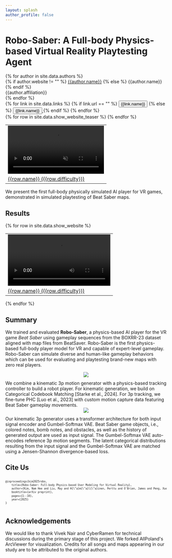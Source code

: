 ```yaml
---
layout: splash
author_profile: false
---
```


# Robo-Saber: A Full-body Physics-based Virtual Reality Playtesting Agent

<!-- <img src="/assets/images/website-title.svg" /> -->

<link rel="stylesheet" href="https://cdnjs.cloudflare.com/ajax/libs/OwlCarousel2/2.3.4/assets/owl.carousel.min.css">
<link rel="stylesheet" href="https://cdnjs.cloudflare.com/ajax/libs/OwlCarousel2/2.3.4/assets/owl.theme.default.min.css">
<style>
div {
    /* border: 1px solid black; */
}

div.author {
display: flex;
flex-wrap: wrap;
align-items: center;
}

div.affiliation {
padding-left: 10px;
font-size: 0.8rem;
vertical-align: middle;
}

/_ @media (min-width:320px) {
div.name {
text-transform: uppercase;
width: 100%;
}
} _/

@media (min-width:600px) {
div.name {
text-transform: uppercase;
/_ margin-right: auto; _/
}
}

span.affiliation {
size: 1px;
}
p.author {
margin: 5px 0
}

div.teaser {
overflow: hidden;
align: center;
text-align: center;
padding-bottom: 10px;
padding-top: 10px;
}

img.teaser {
overflow: hidden;
object-fit: cover;
width:40%;
min-width: 300px;
/_ min-height: 200px; _/
margin-top:-50px;
margin-bottom: -50px;
/_ margin-left: auto;
margin-right: auto; _/
}

a {
text-decoration: none;
}

ul.authors.links li {
margin-top: 0.8rem;
padding: 0 0.1rem;
}

/_ Style buttons _/
.btn {
background-color: rgb(70, 139, 250);; /_ Blue background _/
border: none; /_ Remove borders _/
color: white; /_ White text _/
padding: 8px 12px; /_ Some padding _/
font-size: 14px; /_ Set a font size _/
cursor: pointer; /_ Mouse pointer on hover _/
border-radius: 18px;
}

/_ Darker background on mouse-over _/
.btn:hover {
background-color: rgb(70, 139, 250);;
/_ Blue background _/
}

div.links {
display: flex;
flex-wrap: wrap;
align-items: center;
text-align: center;
justify-content:center;
}

div.youtube {
width: 80%;
min-width: 320px;
margin: auto;
display: flex;
flex-wrap: wrap;
align-items: center;
text-align: center;
justify-content:center;
}

div.teaser {
width: 100%;
min-width: 320px;
margin: auto;
display: flex;
flex-wrap: wrap;
align-items: center;
text-align: center;
justify-content:center;
}

table.results {
align-items: center;
text-align: center;
}

table.teaser {
align-items: center;
text-align: center;
}

</style>

<script src="https://code.jquery.com/jquery-3.7.1.min.js" integrity="sha256-/JqT3SQfawRcv/BIHPThkBvs0OEvtFFmqPF/lYI/Cxo=" crossorigin="anonymous"></script>
<script src="https://cdnjs.cloudflare.com/ajax/libs/OwlCarousel2/2.3.4/owl.carousel.min.js"></script>

<script>
$('.owl-carousel').owlCarousel({
    loop:true,
    margin:10,
    nav:true,
    responsive:{
        0:{
            items:1
        },
        600:{
            items:3
        },
        1000:{
            items:5
        }
    }
})
</script>

<div class="authors">
{% for author in site.data.authors %}

<div class="author">
<div class="name">
{% if author.website != "" %}
<a href="{{author.website}}">{{author.name}}</a>
{% else %}
{{author.name}}
{% endif %}
</div>
<div class="affiliation">{{author.affiliation}}</div>
</div>
{% endfor %}

<div class="links">
{% for link in site.data.links %}
    {% if link.url == "" %}
        <button class="btn "><i class="{{link.icon}} "></i> {{link.name}}</button>
    {% else %}
        <a href="{{link.url}}" target="_blank ">
            <button class="btn "><i class="{{link.icon}} "></i> {{link.name}}</button>
        </a>
    {% endif %}
{% endfor %}

</div>

<div class="teaser">
<table class="teaser">
{% for row in site.data.show_website_teaser %}
<tr>
<td>
<video width="100%" controls autoplay loop muted>
    <source src="https://users.aalto.fi/~kimn1/robo-saber/videos/{{row.hash}}_{{row.difficulty}}.mp4" type="video/mp4">
</video>
</td>
</tr>
<tr>
<td>
<a href="https://beatsaver.com/maps/{{row.id}}" target="_blank">{{row.name}} ({{row.difficulty}})</a></td>
</tr>
{% endfor %}
</table>

We present the first full-body physically simulated AI player for VR games, demonstrated in simulated playtesting of Beat Saber maps.

</div>

</div>

## Results

<div class="owl-carousel owl-theme">
{% for row in site.data.show_website %}
<div class="item">
<table class="results">
<tr>
<td>
<video width="320" controls>
    <source class="owl-lazy" src="https://users.aalto.fi/~kimn1/robo-saber/videos/{{row.hash}}_{{row.difficulty}}.mp4" type="video/mp4">
</video>
</td>
</tr>
<tr>
<td>
<a href="https://beatsaver.com/maps/{{row.id}}" target="_blank">{{row.name}} ({{row.difficulty}})</a>
</td>
</tr>
</table>
</div>
{% endfor %}
</div>
<script>
$('.owl-carousel').owlCarousel({
    loop:false,
    margin:10,
    nav:true,
    video:true,
    center:true,
    lazyLoad:true,
    responsive:{
        0:{
            items:1
        },
        600:{
            items:2
        },
        1000:{
            items:3
        }
    }
})
</script>

## Summary

We trained and evaluated **Robo-Saber**, a physics-based AI player for the VR game _Beat Saber_ using gameplay sequences from the BOXRR-23 dataset aligned with map files from BeatSaver. Robo-Saber is the first physics-based full-body player model for VR and capable of expert-level gameplay. Robo-Saber can simulate diverse and human-like gameplay behaviors which can be used for evaluating and playtesting brand-new maps with zero real players.

<style>
div.figure {
    width: 100%;
    margin-left: auto;
    margin-right: auto;
    align: center;
    text-align: center;
    padding-bottom: 10px;
}
</style>

<div class="figure">
<img src="{{'/assets/images/BeatyFigs-v7.png' | relative_url }}"/>
</div>
<div>
We combine a kinematic 3p motion generator with a physics-based tracking controller to build a robot player. For kinematic generation, we build on Categorical Codebook Matching [Starke et al., 2024]. For 3p tracking, we fine-tune PHC [Luo et al., 2023] with custom motion capture data featuring Beat Saber gameplay movements.
</div>

<div class="figure">
<img src="{{'/assets/images/ccm-v1.png' | relative_url }}"/>
</div>
<div>
Our kinematic 3p generator uses a transformer architecture for both input signal encoder and Gumbel-Softmax VAE. Beat Saber game objects, i.e., colored notes, bomb notes, and obstacles, as well as the history of generated output are used as input signal. The Gumbel-Softmax VAE auto-encodes reference 3p motion segments. The latent categorical distributions resulting from the input signal and the Gumbel-Softmax VAE are matched using a Jensen-Shannon divergence-based loss.
</div>

## Cite Us

<div style="display: flex;">
<pre style="line-height: 1.4; overflow: auto; font-size: 0.5rem; ">
@inproceedings{kim2025robo,
    title={Robo-Saber: Full-body Physics-based User Modeling for Virtual Reality},
    author={Kim, Nam Hee and Liu, May and H{\"a}m{\"a}l{\"a}inen, Perttu and O'Brien, James and Peng, Xue Bin},
    booktitle={arXiv preprint},
    pages={1--10},
    year={2025}
}
</pre>
</div>

## Acknowledgements

We would like to thank Vivek Nair and CyberRamen for technical discussions during the primary stage of this project. We forked AllPoland's ArcViewer for visualization. Credits for all songs and maps appearing in our study are to be attributed to the original authors.
